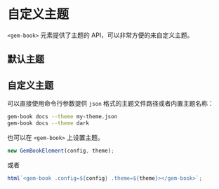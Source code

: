# 自定义主题

`<gem-book>` 元素提供了主题的 API，可以非常方便的来自定义主题。

## 默认主题

<gbp-raw src="/src/element/helper/theme.ts" range="3-18"></gbp-raw>

## 自定义主题

可以直接使用命令行参数提供 `json` 格式的主题文件路径或者内置主题名称：

```bash
gem-book docs --theme my-theme.json
gem-book docs --theme dark
```

也可以在 `<gem-book>` 上设置主题。

```js
new GemBookElement(config, theme);
```

或者

```js
html`<gem-book .config=${config} .theme=${theme}></gem-book>`;
```
